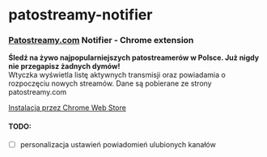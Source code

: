 # patostreamy-notifier
### [Patostreamy.com](http://patostreamy.com/) Notifier - Chrome extension

**Śledź na żywo najpopularniejszych patostreamerów w Polsce. Już nigdy nie przegapisz żadnych dymów!**\
Wtyczka wyświetla listę aktywnych transmisji oraz powiadamia o rozpoczęciu nowych streamów. Dane są pobierane ze strony patostreamy.com

[Instalacja przez Chrome Web Store](https://chrome.google.com/webstore/detail/patostreamycom-notifier/dpoeekjbpdpdddlcfpahhaedcjpgjfgd)

#### TODO:
- [ ] personalizacja ustawień powiadomień ulubionych kanałów
